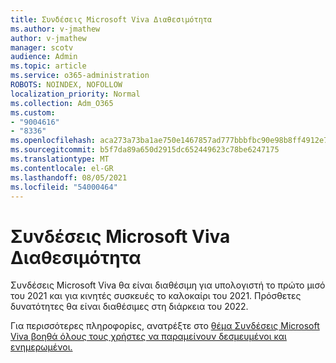 ```yaml
---
title: Συνδέσεις Microsoft Viva Διαθεσιμότητα
ms.author: v-jmathew
author: v-jmathew
manager: scotv
audience: Admin
ms.topic: article
ms.service: o365-administration
ROBOTS: NOINDEX, NOFOLLOW
localization_priority: Normal
ms.collection: Adm_O365
ms.custom:
- "9004616"
- "8336"
ms.openlocfilehash: aca273a73ba1ae750e1467857ad777bbbfbc90e98b8ff4912e7acef498010221
ms.sourcegitcommit: b5f7da89a650d2915dc652449623c78be6247175
ms.translationtype: MT
ms.contentlocale: el-GR
ms.lasthandoff: 08/05/2021
ms.locfileid: "54000464"
---
```

# <a name="microsoft-viva-connections-availability"></a>Συνδέσεις Microsoft Viva Διαθεσιμότητα

Συνδέσεις Microsoft Viva θα είναι διαθέσιμη για υπολογιστή το πρώτο μισό του 2021 και για κινητές συσκευές το καλοκαίρι του 2021. Πρόσθετες δυνατότητες θα είναι διαθέσιμες στη διάρκεια του 2022.

Για περισσότερες πληροφορίες, ανατρέξτε στο [θέμα Συνδέσεις Microsoft Viva βοηθά όλους τους χρήστες να παραμείνουν δεσμευμένοι και ενημερωμένοι.](https://techcommunity.microsoft.com/t5/microsoft-viva-blog/microsoft-viva-connections-helps-everyone-to-stay-engaged-and/ba-p/2107009)
